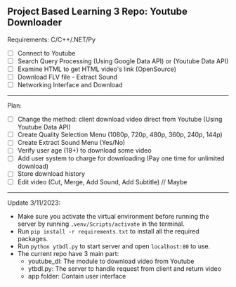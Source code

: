Project Based Learning 3 Repo: Youtube Downloader
-----
Requirements: C/C++/.NET/Py
- [ ] Connect to Youtube
- [ ] Search Query Processing (Using Google Data API) or (Youtube Data API)
- [ ] Examine HTML to get HTML video's link (OpenSource)
- [ ] Download FLV file - Extract Sound
- [ ] Networking Interface and Download 
-----
Plan: 
- [ ] Change the method: client download video direct from Youtube (Using Youtube Data API)
- [ ] Create Quality Selection Menu (1080p, 720p, 480p, 360p, 240p, 144p)
- [ ] Create Extract Sound Menu (Yes/No)
- [ ] Verify user age (18+) to download some video
- [ ] Add user system to charge for downloading (Pay one time for unlimited download)
- [ ] Store download history
- [ ] Edit video (Cut, Merge, Add Sound, Add Subtitle) // Maybe
-----
Update 3/11/2023:  
- Make sure you activate the virtual environment before running the server by running `.venv/Scripts/activate` in the terminal.  
- Run `pip install -r requirements.txt` to install all the required packages.
- Run `python ytbdl.py` to start server and open `localhost:80` to use.  
- The current repo have 3 main part:  
    + youtube_dl: The module to download video from Youtube  
    + ytbdl.py: The server to handle request from client and return video  
    + app folder: Contain user interface  

